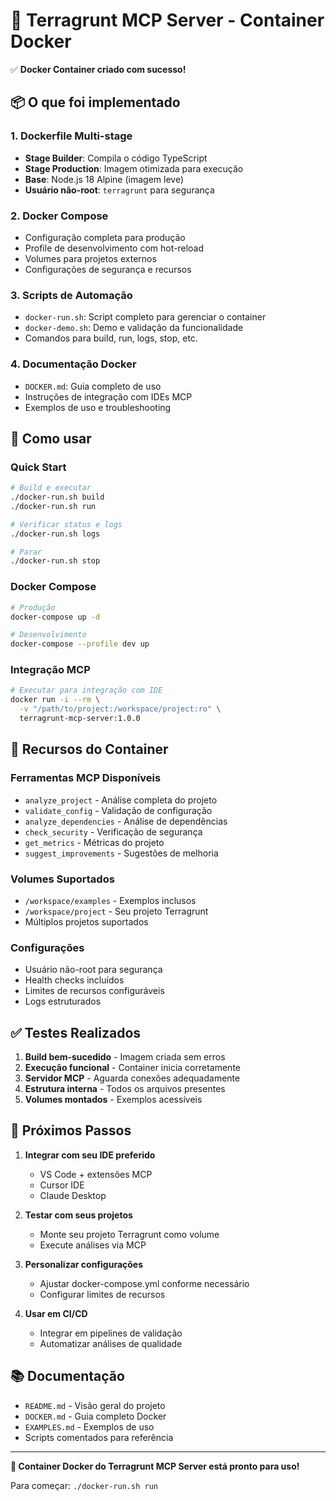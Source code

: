 # 🚀 Terragrunt MCP Server - Container Docker

✅ **Docker Container criado com sucesso!**

## 📦 O que foi implementado

### 1. Dockerfile Multi-stage
- **Stage Builder**: Compila o código TypeScript
- **Stage Production**: Imagem otimizada para execução
- **Base**: Node.js 18 Alpine (imagem leve)
- **Usuário não-root**: `terragrunt` para segurança

### 2. Docker Compose
- Configuração completa para produção
- Profile de desenvolvimento com hot-reload
- Volumes para projetos externos
- Configurações de segurança e recursos

### 3. Scripts de Automação
- `docker-run.sh`: Script completo para gerenciar o container
- `docker-demo.sh`: Demo e validação da funcionalidade
- Comandos para build, run, logs, stop, etc.

### 4. Documentação Docker
- `DOCKER.md`: Guia completo de uso
- Instruções de integração com IDEs MCP
- Exemplos de uso e troubleshooting

## 🔧 Como usar

### Quick Start
```bash
# Build e executar
./docker-run.sh build
./docker-run.sh run

# Verificar status e logs
./docker-run.sh logs

# Parar
./docker-run.sh stop
```

### Docker Compose
```bash
# Produção
docker-compose up -d

# Desenvolvimento
docker-compose --profile dev up
```

### Integração MCP
```bash
# Executar para integração com IDE
docker run -i --rm \
  -v "/path/to/project:/workspace/project:ro" \
  terragrunt-mcp-server:1.0.0
```

## 🎯 Recursos do Container

### Ferramentas MCP Disponíveis
- `analyze_project` - Análise completa do projeto
- `validate_config` - Validação de configuração
- `analyze_dependencies` - Análise de dependências  
- `check_security` - Verificação de segurança
- `get_metrics` - Métricas do projeto
- `suggest_improvements` - Sugestões de melhoria

### Volumes Suportados
- `/workspace/examples` - Exemplos inclusos
- `/workspace/project` - Seu projeto Terragrunt
- Múltiplos projetos suportados

### Configurações
- Usuário não-root para segurança
- Health checks incluídos
- Limites de recursos configuráveis
- Logs estruturados

## ✅ Testes Realizados

1. **Build bem-sucedido** - Imagem criada sem erros
2. **Execução funcional** - Container inicia corretamente
3. **Servidor MCP** - Aguarda conexões adequadamente
4. **Estrutura interna** - Todos os arquivos presentes
5. **Volumes montados** - Exemplos acessíveis

## 🔌 Próximos Passos

1. **Integrar com seu IDE preferido**
   - VS Code + extensões MCP
   - Cursor IDE  
   - Claude Desktop

2. **Testar com seus projetos**
   - Monte seu projeto Terragrunt como volume
   - Execute análises via MCP

3. **Personalizar configurações**
   - Ajustar docker-compose.yml conforme necessário
   - Configurar limites de recursos

4. **Usar em CI/CD**
   - Integrar em pipelines de validação
   - Automatizar análises de qualidade

## 📚 Documentação

- `README.md` - Visão geral do projeto
- `DOCKER.md` - Guia completo Docker
- `EXAMPLES.md` - Exemplos de uso
- Scripts comentados para referência

---

**🎉 Container Docker do Terragrunt MCP Server está pronto para uso!**

Para começar: `./docker-run.sh run`
